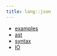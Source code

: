 ```yaml
---
title: lang::json
---
```



   * [examples](../../../Library/lang/json/examples)
   * [ast](../../../Library/lang/json/ast)
   * [syntax](../../../Library/lang/json/syntax)
   * [IO](../../../Library/lang/json/IO.md)